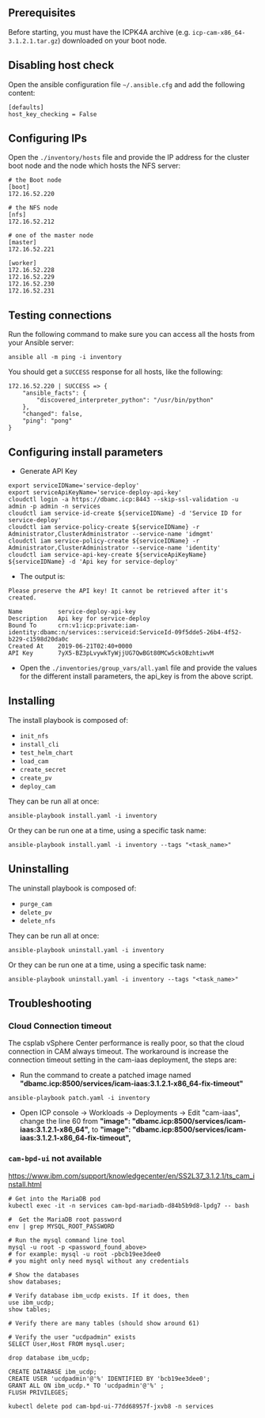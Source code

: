 ## Prerequisites
Before starting, you must have the ICPK4A archive (e.g. `icp-cam-x86_64-3.1.2.1.tar.gz`) downloaded on your boot node.

## Disabling host check
Open the ansible configuration file `~/.ansible.cfg` and add the following content:
```
[defaults]
host_key_checking = False
```

## Configuring IPs
Open the `./inventory/hosts` file and
provide the IP address for the cluster boot node and the node which hosts the NFS server:
```
# the Boot node
[boot]
172.16.52.220

# the NFS node
[nfs]
172.16.52.212

# one of the master node
[master]
172.16.52.221

[worker]
172.16.52.228
172.16.52.229
172.16.52.230
172.16.52.231
```
## Testing connections
Run the following command to make sure you can access all the hosts from your Ansible server:
```
ansible all -m ping -i inventory
```
You should get a `SUCCESS` response for all hosts, like the following:
```
172.16.52.220 | SUCCESS => {
    "ansible_facts": {
        "discovered_interpreter_python": "/usr/bin/python"
    },
    "changed": false,
    "ping": "pong"
}
```

## Configuring install parameters
- Generate API Key
```
export serviceIDName='service-deploy'
export serviceApiKeyName='service-deploy-api-key'
cloudctl login -a https://dbamc.icp:8443 --skip-ssl-validation -u admin -p admin -n services
cloudctl iam service-id-create ${serviceIDName} -d 'Service ID for service-deploy'
cloudctl iam service-policy-create ${serviceIDName} -r Administrator,ClusterAdministrator --service-name 'idmgmt'
cloudctl iam service-policy-create ${serviceIDName} -r Administrator,ClusterAdministrator --service-name 'identity'
cloudctl iam service-api-key-create ${serviceApiKeyName} ${serviceIDName} -d 'Api key for service-deploy'
```
- The output is:
```
Please preserve the API key! It cannot be retrieved after it's created.
                 
Name          service-deploy-api-key   
Description   Api key for service-deploy   
Bound To      crn:v1:icp:private:iam-identity:dbamc:n/services::serviceid:ServiceId-09f5dde5-26b4-4f52-b229-c1598d20da0c   
Created At    2019-06-21T02:40+0000   
API Key       7yX5-BZ3pLvywkTyWjjUG7QwBGt80MCw5ckOBzhtiwvM  
```
- Open the `./inventories/group_vars/all.yaml` file and provide the values for the different install parameters, the api_key is from the above script.


## Installing
The install playbook is composed of: 
- `init_nfs`
- `install_cli`
- `test_helm_chart`
- `load_cam`
- `create_secret`
- `create_pv`
- `deploy_cam`

They can be run all at once:

```
ansible-playbook install.yaml -i inventory
```

Or they can be run one at a time, using a specific task name:
```
ansible-playbook install.yaml -i inventory --tags "<task_name>"
```

## Uninstalling
The uninstall playbook is composed of: 
- `purge_cam`
- `delete_pv`
- `delete_nfs`

They can be run all at once:
```
ansible-playbook uninstall.yaml -i inventory
```
Or they can be run one at a time, using a specific task name:
```
ansible-playbook uninstall.yaml -i inventory --tags "<task_name>"
```

  
## Troubleshooting

### Cloud Connection timeout
The csplab vSphere Center performance is really poor, so that the cloud connection in CAM always timeout.
The workaround is increase the connection timeout setting in the cam-iaas deployment, the steps are:
- Run the command to create a patched image named **"dbamc.icp:8500/services/icam-iaas:3.1.2.1-x86_64-fix-timeout"**
```
ansible-playbook patch.yaml -i inventory
```
- Open ICP console -> Workloads -> Deployments -> Edit "cam-iaas", change the line 60 from **"image": "dbamc.icp:8500/services/icam-iaas:3.1.2.1-x86_64",** to **"image": "dbamc.icp:8500/services/icam-iaas:3.1.2.1-x86_64-fix-timeout",**

### `cam-bpd-ui` not available
https://www.ibm.com/support/knowledgecenter/en/SS2L37_3.1.2.1/ts_cam_install.html

```
# Get into the MariaDB pod
kubectl exec -it -n services cam-bpd-mariadb-d84b5b9d8-lpdg7 -- bash

#  Get the MariaDB root password
env | grep MYSQL_ROOT_PASSWORD

# Run the mysql command line tool
mysql -u root -p <password_found_above>  
# for example: mysql -u root -pbcb19ee3dee0
# you might only need mysql without any credentials

# Show the databases
show databases;

# Verify database ibm_ucdp exists. If it does, then
use ibm_ucdp;
show tables;

# Verify there are many tables (should show around 61)

# Verify the user "ucdpadmin" exists
SELECT User,Host FROM mysql.user;

drop database ibm_ucdp;

CREATE DATABASE ibm_ucdp;
CREATE USER 'ucdpadmin'@'%' IDENTIFIED BY 'bcb19ee3dee0';
GRANT ALL ON ibm_ucdp.* TO 'ucdpadmin'@'%' ;
FLUSH PRIVILEGES;

kubectl delete pod cam-bpd-ui-77dd68957f-jxvb8 -n services
```